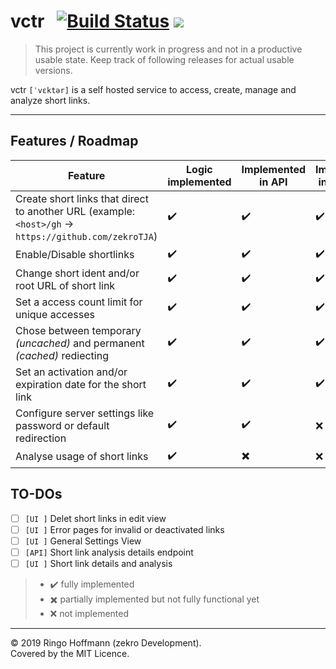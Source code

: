 # vctr &nbsp; [![Build Status](https://travis-ci.org/zekroTJA/vctr.svg?branch=master)](https://travis-ci.org/zekroTJA/vctr) [![](https://img.shields.io/badge/docker-zekro%2Fvctr-16abc9?logo=docker&logoColor=16abc9)](https://hub.docker.com/r/zekro/vctr)

> This project is currently work in progress and not in a productive usable state. Keep track of following releases for actual usable versions.

vctr `[ˈvɛktər]` is a self hosted service to access, create, manage and analyze short links.

---

## Features / Roadmap

| Feature | Logic implemented | Implemented in API | Implemented in Front End |
| ------- | ----------------- | ------------------ | ------------------------ |
| Create short links that direct to another URL (example: `<host>/gh` → `https://github.com/zekroTJA`) | ✔️ | ✔️ | ✔️ |
| Enable/Disable shortlinks | ✔️ | ✔️ | ✔️ |
| Change short ident and/or root URL of short link | ✔️ | ✔️ | ✔️ |
| Set a access count limit for unique accesses | ✔️ | ✔️ | ✔️ |
| Chose between temporary *(uncached)* and permanent *(cached)* rediecting | ✔️ | ✔️ | ✔️ |
| Set an activation and/or expiration date for the short link | ✔️ | ✔️ | ✔️ |
| Configure server settings like password or default redirection | ✔️ | ✔️ | ❌ |
| Analyse usage of short links | ✔️ | ✖️ | ❌ |

## TO-DOs

- [ ] `[UI ]` Delet short links in edit view
- [ ] `[UI ]` Error pages for invalid or deactivated links
- [ ] `[UI ]` General Settings View
- [ ] `[API]` Short link analysis details endpoint
- [ ] `[UI ]` Short link details and analysis

> - ✔️ fully implemented
> - ✖️ partially implemented but not fully functional yet
> - ❌ not implemented

---

© 2019 Ringo Hoffmann (zekro Development).  
Covered by the MIT Licence.
